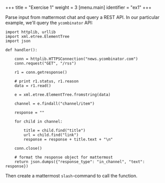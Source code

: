 +++
title = "Exercise 1"
weight = 3
[menu.main]
identifier = "ex1"
+++

Parse input from mattermost chat and query a REST API. In our particular example, we'll query the `ycombinator` API:

```
import httplib, urllib
import xml.etree.ElementTree
import json

def handler():

    conn = httplib.HTTPSConnection("news.ycombinator.com")
    conn.request("GET", "/rss")

    r1 = conn.getresponse()

    # print r1.status, r1.reason
    data = r1.read()

    e = xml.etree.ElementTree.fromstring(data)

    channel = e.findall("channel/item")

    response = ""

    for child in channel:

        title = child.find("title")
        url = child.find("link")
        response = response + title.text + "\n"

    conn.close()

    # format the response object for mattermost
    return json.dumps({"response_type": "in_channel", "text": response})
```

Then create a mattermost `slash`-command to call the function.